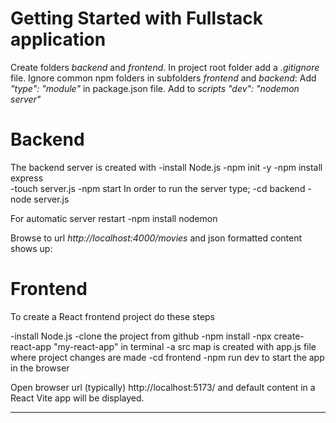 # Getting Started with Fullstack application
 
 Create folders *backend* and *frontend*.
 In project root folder add a *.gitignore* file. Ignore common npm folders in subfolders *frontend* and *backend*:
 Add *"type": "module"* in package.json file. 
Add to *scripts*
*"dev": "nodemon server"*

# Backend
The backend server is created with
-install Node.js
-npm init -y
-npm install express    
-touch server.js
-npm start
In order to run the server type;
-cd backend
-node server.js
 
For automatic server restart
-npm install nodemon

Browse to url *http://localhost:4000/movies* and json formatted content shows up:
 
# Frontend
To create a React frontend project do these steps
 
-install Node.js 
-clone the project from github
-npm install
-npx create-react-app "my-react-app" in terminal
-a src map is created with app.js file where project changes are made
-cd frontend
-npm run dev to start the app in the browser

Open browser url (typically) http://localhost:5173/ and default content in a React Vite app will be displayed.


---